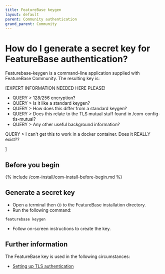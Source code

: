 ```yaml
---
title: FeatureBase keygen
layout: default
parent: Community authentication
grand_parent: Community
---
```


# How do I generate a secret key for FeatureBase authentication?

Featurebase-keygen is a command-line application supplied with FeatureBase Community. The resulting key is:

[EXPERT INFORMATION NEEDED HERE PLEASE!

* QUERY > 128/256 encryption?
* QUERY > Is it like a standard keygen?
* QUERY > How does this differ from a standard keygen?
* QUERY > Does this relate to the TLS mutual stuff found in /com-config-tls-mutual?
* QUERY > Any other useful background information?

QUERY > I can't get this to work in a docker container. Does it REALLY exist??

]

## Before you begin

{% include /com-install/com-install-before-begin.md %}

## Generate a secret key

* Open a terminal then `CD` to the FeatureBase installation directory.
* Run the following command:

```
featurebase keygen
```

* Follow on-screen instructions to create the key.

## Further information

The FeatureBase key is used in the following circumstances:

* [Setting up TLS authentication](/docs/community/com-config-auth/com-config-tls-auth)
